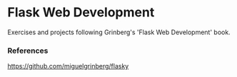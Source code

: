 # Flask Web Development
Exercises and projects following Grinberg's 'Flask Web Development' book.

### References
https://github.com/miguelgrinberg/flasky
